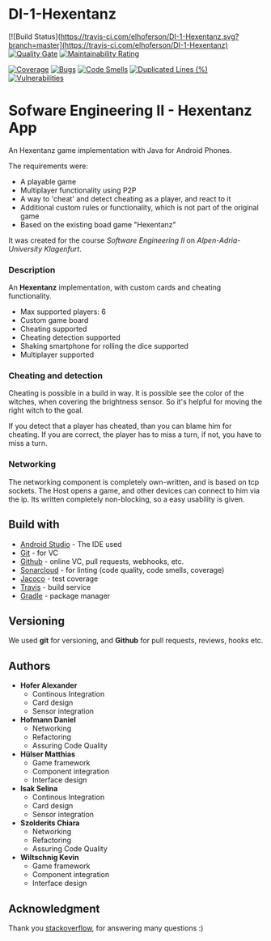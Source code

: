 # DI-1-Hexentanz

[![Build Status](https://travis-ci.com/elhoferson/DI-1-Hexentanz.svg?branch=master](https://travis-ci.com/elhoferson/DI-1-Hexentanz)
[![Quality Gate](https://sonarcloud.io/api/project_badges/measure?project=DI-1-Hexentanz&metric=alert_status)](https://sonarcloud.io/dashboard?id=DI-1-Hexentanz)
[![Maintainability Rating](https://sonarcloud.io/api/project_badges/measure?project=DI-1-Hexentanz&metric=sqale_rating)](https://sonarcloud.io/dashboard?id=DI-1-Hexentanz)

[![Coverage](https://sonarcloud.io/api/project_badges/measure?project=DI-1-Hexentanz&metric=coverage)](https://sonarcloud.io/dashboard?id=DI-1-Hexentanz)
[![Bugs](https://sonarcloud.io/api/project_badges/measure?project=DI-1-Hexentanz&metric=bugs)](https://sonarcloud.io/dashboard?id=DI-1-Hexentanz)
[![Code Smells](https://sonarcloud.io/api/project_badges/measure?project=DI-1-Hexentanz&metric=code_smells)](https://sonarcloud.io/dashboard?id=DI-1-Hexentanz)
[![Duplicated Lines (%)](https://sonarcloud.io/api/project_badges/measure?project=DI-1-Hexentanz&metric=duplicated_lines_density)](https://sonarcloud.io/dashboard?id=DI-1-Hexentanz)
[![Vulnerabilities](https://sonarcloud.io/api/project_badges/measure?project=DI-1-Hexentanz&metric=vulnerabilities)](https://sonarcloud.io/dashboard?id=DI-1-Hexentanz)

# Sofware Engineering II - Hexentanz App

An Hexentanz game implementation with Java for Android Phones.


The requirements were:
* A playable game
* Multiplayer functionality using P2P
* A way to 'cheat' and detect cheating as a player, and react to it
* Additional custom rules or functionality, which is not part of the original game
* Based on the existing boad game "Hexentanz"

It was created for the course _Software Engineering II_ on _Alpen-Adria-University Klagenfurt_.

### Description
An __Hexentanz__ implementation, with custom cards and cheating functionality.

* Max supported players: 6
* Custom game board
* Cheating supported
* Cheating detection supported
* Shaking smartphone for rolling the dice supported
* Multiplayer supported


### Cheating and detection
Cheating is possible in a build in way. It is possible see the color of the witches, when covering the brightness sensor. So it's helpful for moving the right witch to the goal.

If you detect that a player has cheated, than you can blame him for cheating. If you are correct, the player has to miss a turn, if not, you have to miss a turn.

### Networking
The networking component is completely own-written, and is based on tcp sockets.
The Host opens a game, and other devices can connect to him via the ip.
Its written completely non-blocking, so a easy usability is given.

## Build with
* [Android Studio](https://developer.android.com/studio/) - The IDE used
* [Git](https://git-scm.com) - for VC
* [Github](https://github.com) - online VC, pull requests, webhooks, etc.
* [Sonarcloud](https://sonarcloud.io) - for linting (code quality, code smells, coverage)
* [Jacoco](https://www.eclemma.org/jacoco) - test coverage
* [Travis](https://travis.com) - build service
* [Gradle](https://gradle.org) - package manager

## Versioning
We used __git__ for versioning, and __Github__ for pull requests, reviews, hooks etc. 

## Authors
* __Hofer Alexander__
  * Continous Integration 
  * Card design
  * Sensor integration
* __Hofmann Daniel__
  * Networking
  * Refactoring
  * Assuring Code Quality
* __Hülser Matthias__
  * Game framework
  * Component integration
  * Interface design
* __Isak Selina__
  * Continous Integration 
  * Card design
  * Sensor integration
* __Szolderits Chiara__
    * Networking
    * Refactoring
    * Assuring Code Quality
* __Wiltschnig Kevin__
    * Game framework
    * Component integration
    * Interface design
  

## Acknowledgment
Thank you [stackoverflow](https://stackoverflow.com), for answering many questions :)

